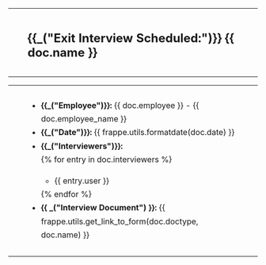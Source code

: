 <table class="panel-header" border="0" cellpadding="0" cellspacing="0" width="100%">
    <tr height="10"></tr>
    <tr>
        <td width="15"></td>
        <td>
            <div class="text-medium text-muted">
                <h2>{{_("Exit Interview Scheduled:")}} {{ doc.name }}</h2>
            </div>
        </td>
        <td width="15"></td>
    </tr>
    <tr height="10"></tr>
</table>

<table class="panel-body" border="0" cellpadding="0" cellspacing="0" width="100%">
    <tr height="10"></tr>
    <tr>
        <td width="15"></td>
        <td>
            <div>
                <ul class="list-unstyled" style="line-height: 1.7">
                    <li><b>{{_("Employee")}}: </b>{{ doc.employee }} - {{ doc.employee_name }}</li>
                    <li><b>{{_("Date")}}: </b>{{ frappe.utils.formatdate(doc.date) }}</li>
                    <li><b>{{_("Interviewers")}}:</b> </li>
                    {% for entry in doc.interviewers %}
                        <ul>
                            <li>{{ entry.user }}</li>
                        </ul>
                    {% endfor %}
                    <li><b>{{ _("Interview Document") }}:</b> {{ frappe.utils.get_link_to_form(doc.doctype, doc.name) }}</li>
                </ul>
            </div>
        </td>
        <td width="15"></td>
    </tr>
    <tr height="10"></tr>
</table>
